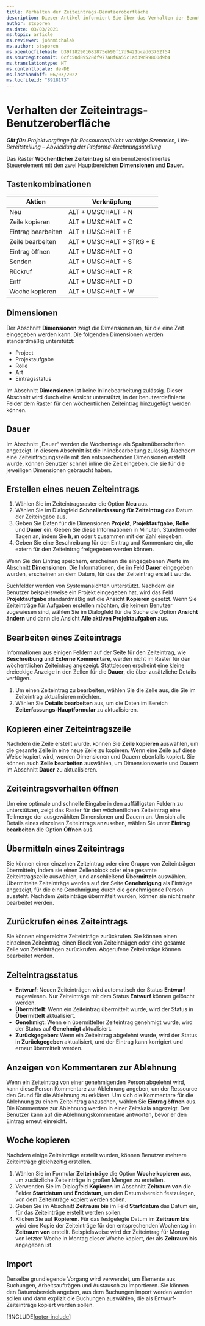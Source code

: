 ```yaml
---
title: Verhalten der Zeiteintrags-Benutzeroberfläche
description: Dieser Artikel informiert Sie über das Verhalten der Benutzeroberfläche für die Zeiterfassung.
author: stsporen
ms.date: 03/03/2021
ms.topic: article
ms.reviewer: johnmichalak
ms.author: stsporen
ms.openlocfilehash: b39f182901681875eb90f17d9421bcad63762f54
ms.sourcegitcommit: 6cfc50d89528df977a8f6a55c1ad39d99800d9b4
ms.translationtype: HT
ms.contentlocale: de-DE
ms.lasthandoff: 06/03/2022
ms.locfileid: "8918173"
---
```

# <a name="time-entry-ui-behavior"></a>Verhalten der Zeiteintrags-Benutzeroberfläche

_**Gilt für:** Projektvorgänge für Ressourcen/nicht vorrätige Szenarien, Lite-Bereitstellung – Abwicklung der Proforma-Rechnungsstellung_


Das Raster **Wöchentlicher Zeiteintrag** ist ein benutzerdefiniertes Steuerelement mit den zwei Hauptbereichen **Dimensionen** und **Dauer**.

## <a name="keyboard-shortcuts"></a>Tastenkombinationen
| Aktion        | Verknüpfung                  |
|------------   |------------------------   |
| Neu           | ALT + UMSCHALT + N           |
| Zeile kopieren      | ALT + UMSCHALT + C           |
| Eintrag bearbeiten    | ALT + UMSCHALT + E           |
| Zeile bearbeiten      | ALT + UMSCHALT + STRG + E    |
| Eintrag öffnen    | ALT + UMSCHALT + O           |
| Senden        | ALT + UMSCHALT + S           |
| Rückruf        | ALT + UMSCHALT + R           |
| Entf        | ALT + UMSCHALT + D           |
| Woche kopieren     | ALT + UMSCHALT + W           |

## <a name="dimensions"></a>Dimensionen
Der Abschnitt **Dimensionen** zeigt die Dimensionen an, für die eine Zeit eingegeben werden kann. Die folgenden Dimensionen werden standardmäßig unterstützt:

  - Project
  - Projektaufgabe
  - Rolle
  - Art
  - Eintragsstatus

Im Abschnitt **Dimensionen** ist keine Inlinebearbeitung zulässig. Dieser Abschnitt wird durch eine Ansicht unterstützt, in der benutzerdefinierte Felder dem Raster für den wöchentlichen Zeiteintrag hinzugefügt werden können.

## <a name="duration"></a>Dauer
Im Abschnitt „Dauer“ werden die Wochentage als Spaltenüberschriften angezeigt. In diesem Abschnitt ist die Inlinebearbeitung zulässig. Nachdem eine Zeiteintragungszeile mit den entsprechenden Dimensionen erstellt wurde, können Benutzer schnell inline die Zeit eingeben, die sie für die jeweiligen Dimensionen gebraucht haben.

## <a name="create-a-new-time-entry"></a>Erstellen eines neuen Zeiteintrags

1. Wählen Sie im Zeiteintragsraster die Option **Neu** aus. 
2. Wählen Sie im Dialogfeld **Schnellerfassung für Zeiteintrag** das Datum der Zeiteingabe aus.
3. Geben Sie Daten für die Dimensionen **Projekt**, **Projektaufgabe**, **Rolle** und **Dauer** ein. Geben Sie diese Informationen in Minuten, Stunden oder Tagen an, indem Sie **h**, **m** oder **t** zusammen mit der Zahl eingeben. 
4. Geben Sie eine Beschreibung für den Eintrag und Kommentare ein, die extern für den Zeiteintrag freigegeben werden können. 

Wenn Sie den Eintrag speichern, erscheinen die eingegebenen Werte im Abschnitt **Dimensionen**. Die Informationen, die im Feld **Dauer** eingegeben wurden, erscheinen an dem Datum, für das der Zeiteintrag erstellt wurde.

Suchfelder werden von Systemansichten unterstützt. Nachdem ein Benutzer beispielsweise ein Projekt eingegeben hat, wird das Feld **Projektaufgabe** standardmäßig auf die Ansicht **Kopieren** gesetzt. Wenn Sie Zeiteinträge für Aufgaben erstellen möchten, die keinem Benutzer zugewiesen sind, wählen Sie im Dialogfeld für die Suche die Option **Ansicht ändern** und dann die Ansicht **Alle aktiven Projektaufgaben** aus.

## <a name="edit-a-time-entry"></a>Bearbeiten eines Zeiteintrags 
Informationen aus einigen Feldern auf der Seite für den Zeiteintrag, wie **Beschreibung** und **Externe Kommentare**, werden nicht im Raster für den wöchentlichen Zeiteintrag angezeigt. Stattdessen erscheint eine kleine dreieckige Anzeige in den Zellen für die **Dauer**, die über zusätzliche Details verfügen. 

1. Um einen Zeiteintrag zu bearbeiten, wählen Sie die Zelle aus, die Sie im Zeiteintrag aktualisieren möchten.
2. Wählen Sie **Details bearbeiten** aus, um die Daten im Bereich **Zeiterfassungs-Hauptformular** zu aktualisieren. 

## <a name="copy-a-time-entry-row"></a>Kopieren einer Zeiteintragszeile
Nachdem die Zeile erstellt wurde, können Sie **Zeile kopieren** auswählen, um die gesamte Zeile in eine neue Zeile zu kopieren. Wenn eine Zeile auf diese Weise kopiert wird, werden Dimensionen und Dauern ebenfalls kopiert. Sie können auch **Zeile bearbeiten** auswählen, um Dimensionswerte und Dauern im Abschnitt **Dauer** zu aktualisieren.

## <a name="open-a-time-entry-behavior"></a>Zeiteintragsverhalten öffnen
Um eine optimale und schnelle Eingabe in den auffälligsten Feldern zu unterstützen, zeigt das Raster für den wöchentlichen Zeiteintrag eine Teilmenge der ausgewählten Dimensionen und Dauern an. Um sich alle Details eines einzelnen Zeiteintrags anzusehen, wählen Sie unter **Eintrag bearbeiten** die Option **Öffnen** aus.

## <a name="submit-a-time-entry"></a>Übermitteln eines Zeiteintrags
Sie können einen einzelnen Zeiteintrag oder eine Gruppe von Zeiteinträgen übermitteln, indem sie einen Zellenblock oder eine gesamte Zeiteintragszeile auswählen, und anschließend **Übermitteln** auswählen. Übermittelte Zeiteinträge werden auf der Seite **Genehmigung** als Einträge angezeigt, für die eine Genehmigung durch die genehmigende Person aussteht. Nachdem Zeiteinträge übermittelt wurden, können sie nicht mehr bearbeitet werden.

## <a name="recall-a-time-entry"></a>Zurückrufen eines Zeiteintrags
Sie können eingereichte Zeiteinträge zurückrufen. Sie können einen einzelnen Zeiteintrag, einen Block von Zeiteinträgen oder eine gesamte Zeile von Zeiteinträgen zurückrufen. Abgerufene Zeiteinträge können bearbeitet werden.

## <a name="time-entry-status"></a>Zeiteintragsstatus

- **Entwurf**: Neuen Zeiteinträgen wird automatisch der Status **Entwurf** zugewiesen. Nur Zeiteinträge mit dem Status **Entwurf** können gelöscht werden.
- **Übermittelt**: Wenn ein Zeiteintrag übermittelt wurde, wird der Status in **Übermittelt** aktualisiert. 
- **Genehmigt**: Wenn ein übermittelter Zeiteintrag genehmigt wurde, wird der Status auf **Genehmigt** aktualisiert. 
- **Zurückgegeben**: Wenn ein Zeiteintrag abgelehnt wurde, wird der Status in **Zurückgegeben** aktualisiert, und der Eintrag kann korrigiert und erneut übermittelt werden. 

## <a name="view-rejection-comments"></a>Anzeigen von Kommentaren zur Ablehnung
Wenn ein Zeiteintrag von einer genehmigenden Person abgelehnt wird, kann diese Person Kommentare zur Ablehnung angeben, um der Ressource den Grund für die Ablehnung zu erklären. Um sich die Kommentare für die Ablehnung zu einem Zeiteintrag anzusehen, wählen Sie **Eintrag öffnen** aus. Die Kommentare zur Ablehnung werden in einer Zeitskala angezeigt. Der Benutzer kann auf die Ablehnungskommentare antworten, bevor er den Eintrag erneut einreicht.

## <a name="copy-week"></a>Woche kopieren
Nachdem einige Zeiteinträge erstellt wurden, können Benutzer mehrere Zeiteinträge gleichzeitig erstellen.

1. Wählen Sie im Formular **Zeiteinträge** die Option **Woche kopieren** aus, um zusätzliche Zeiteinträge in großen Mengen zu erstellen. 
2. Verwenden Sie im Dialogfeld **Kopieren** im Abschnitt **Zeitraum von** die Felder **Startdatum** und **Enddatum**, um den Datumsbereich festzulegen, von dem Zeiteinträge kopiert werden sollen. 
3. Geben Sie im Abschnitt **Zeitraum bis** im Feld **Startdatum** das Datum ein, für das Zeiteinträge erstellt werden sollen. 
4. Klicken Sie auf **Kopieren**. Für das festgelegte Datum im **Zeitraum bis** wird eine Kopie der Zeiteinträge für den entsprechenden Wochentag im **Zeitraum von** erstellt. Beispielsweise wird der Zeiteintrag für Montag von letzter Woche in Montag dieser Woche kopiert, der als **Zeitraum bis** angegeben ist.

## <a name="import"></a>Import
Derselbe grundlegende Vorgang wird verwendet, um Elemente aus Buchungen, Arbeitsaufträgen und Austausch zu importieren. Sie können den Datumsbereich angeben, aus dem Buchungen import werden werden sollen und dann explizit die Buchungen auswählen, die als Entwurf-Zeiteinträge kopiert werden sollen. 


[!INCLUDE[footer-include](../includes/footer-banner.md)]
